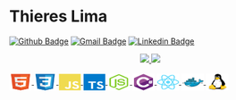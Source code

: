 # Thieres Lima

[![Github Badge](https://img.shields.io/badge/-Github-000?style=flat-square&logo=Github&logoColor=white&link=https://github.com/thiereslima)](https://github.com/thiereslima)
[![Gmail Badge](https://img.shields.io/badge/-Gmail-c14438?style=flat-square&logo=Gmail&logoColor=white&link=mailto:thieresllima@gmail.com)](mailto:thieresllima@gmail.com)
[![Linkedin Badge](https://img.shields.io/badge/-LinkedIn-blue?style=flat-square&logo=Linkedin&logoColor=white&link=https://www.linkedin.com/in/thieres-dev-br/)](https://www.linkedin.com/in/thieres-dev-br/)

<div align="center">
  <a href="https://github.com/thiereslima">
  <img height="180em" src="https://github-readme-stats.vercel.app/api?username=thiereslima&show_icons=true&theme=algolia&include_all_commits=true&count_private=true"/>
  <img height="180em" src="https://github-readme-stats.vercel.app/api/top-langs/?username=thiereslima&layout=compact&langs_count=7&theme=algolia"/>
</div>
  
  <div style="display: inline_block"><br>
  <img align="center" alt="Thieres-HTML" height="30" width="40" src="https://raw.githubusercontent.com/devicons/devicon/master/icons/html5/html5-original.svg">
  <img align="center" alt="Thieres-CSS" height="30" width="40" src="https://raw.githubusercontent.com/devicons/devicon/master/icons/css3/css3-original.svg">
  <img align="center" alt="Thieres-Js" height="30" width="40" src="https://raw.githubusercontent.com/devicons/devicon/master/icons/javascript/javascript-plain.svg">
  <img align="center" alt="Thieres-Ts" height="30" width="40" src="https://raw.githubusercontent.com/devicons/devicon/master/icons/typescript/typescript-plain.svg">
  <img align="center" alt="Thieres-node" height="30" width="40" src="https://raw.githubusercontent.com/devicons/devicon/master/icons/nodejs/nodejs-original.svg">
  <img align="center" alt="Thieres-Csharp" height="30" width="40" src="https://raw.githubusercontent.com/devicons/devicon/master/icons/csharp/csharp-original.svg">
  <img align="center" alt="Thieres-React" height="30" width="40" src="https://raw.githubusercontent.com/devicons/devicon/master/icons/react/react-original.svg">
  <img align="center" alt="Thieres-docker" height="30" width="40" src="https://raw.githubusercontent.com/devicons/devicon/master/icons/docker/docker-original.svg">
  <img align="center" alt="Thieres-linux" height="30" width="40" src="https://raw.githubusercontent.com/devicons/devicon/master/icons/linux/linux-original.svg">
</div>
